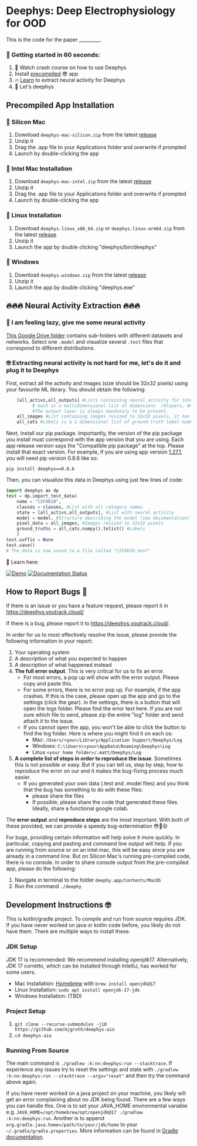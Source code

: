  <!--- https://github.com/mgroth0/deephy -->

# Deephys: Deep Electrophysiology for OOD 

This is the code for the paper _________. 

### 🚀 Getting started in 60 seconds:

1. 📖 Watch crash course on how to use Deephys
2. Install [precompiled](#precompiled-app-installation) 😎 app
3. 🔥 [Learn](#-neural-activity-extraction-) to extract neural activity for Deephys
4. 🥳 Let's deephys


## Precompiled App Installation 

### 🍏 Silicon Mac 

1. Download `deephys-mac-silicon.zip` from the latest [release](https://github.com/mjgroth/deephys/releases)
2. Unzip it
3. Drag the .app file to your Applications folder and overwrite if prompted
4. Launch by double-clicking the app

###  🍎 Intel Mac Installation

1. Download `deephys-mac-intel.zip` from the latest [release](https://github.com/mjgroth/deephys/releases)
2. Unzip it
3. Drag the .app file to your Applications folder and overwrite if prompted
4. Launch by double-clicking the app

### 🍑 Linux Installation 

1. Download `deephys.linux_x86_64.zip` or `deephys.linux-arm64.zip` from the latest [release](https://github.com/mjgroth/deephys/releases)
2. Unzip it
3. Launch the app by double clicking "deephys/bin/deephys"

### 🍇 Windows 

1. Download `deephys.windows.zip` from the latest [release](https://github.com/mjgroth/deephys/releases)
2. Unzip it
3. Launch the app by double clicking "deephys.exe"


## 🔥🔥🔥 Neural Activity Extraction 🔥🔥🔥

### 🥱 I am feeling lazy, give me some neural activity
 
[This Google Drive folder](https://drive.google.com/drive/folders/1755Srmf39sBMjWa_1lEpS-FPo1ANCWFV) contains
sub-folders with different datasets and networks. Select one `.model` and visualize several `.test` files that correspond to different distributions. 

[//]: # (from Google Drive)

[//]: # (  - `insert_model_name_here_anirban.model`)

[//]: # (  - `CIFARV1_test.test`)

[//]: # (  - `CIFARV2.test`)

### 🤓 Extracting neural activity is not hard for me, let's do it and plug it to Deephys 

First, extract all the activity and images (size should be 32x32 pixels) using your favourite ML library. You should obtain the following:
```python
    [all_activs,all_outputs] #Lists containing neural activity for intermediate and output layer
          # each is a multidimensional list of dimensions  [#layers, #neurons, #images]. 
          #The output layer is always mandatory to be present.
    all_images #List containing images resized to 32x32 pixels, it has size [#images,#channels,32,32].
    all_cats #Labels is a 1-dimensional list of ground-truth label number
```

Next, install our pip package. Importantly, the version of the pip package you install must correspond with the app version that you are using. Each app release version says the "Compatible pip package" at the top. Please install that exact version. For example, if you are using app version [1.27.1](https://github.com/mjgroth/deephys/releases/tag/1.27.1), you will need pip version 0.8.6 like so:

`pip install deephys==0.8.6`

Then, you can visualize this data in Deephys using just few lines of code:

```python
import deephys as dp
test = dp.import_test_data(
    name = "CIFAR10",
    classes = classes, #List with all category names
    state = [all_activs,all_outputs], #List with neural activity
    model = model, #Structure describing the model (see documentation)
    pixel_data = all_images, #Images resized to 32x32 pixels
    ground_truths = all_cats.numpy().tolist() #Labels
    )
test.suffix = None
test.save()
# The data is now saved to a file called "CIFAR10.test"
```

📖 Learn here: 

<a href="https://colab.research.google.com/github/mjgroth/deephys-aio/blob/master/Python_Tutorial.ipynb" target="_parent"><img src="https://colab.research.google.com/assets/colab-badge.svg" alt="Demo"/></a>
[![Documentation Status](https://readthedocs.org/projects/deephys/badge/?version=latest)](https://deephys.readthedocs.io/en/latest/?badge=latest)




## How to Report Bugs 🐛

If there is an issue or you have a feature request, please report it in https://deephys.youtrack.cloud/

If there is a bug, please report it to https://deephys.youtrack.cloud/. 

In order for us to most effectively resolve the issue, please provide the following information in your report:
1. Your operating system
2. A description of what you expected to happen
3. A description of what happened instead
4. **The full error output**. This is very critical for us to fix an error. 
	- For most errors, a pop up will show with the error output. Please copy and paste this.
	- For some errors, there is no error pop up. For example, if the app crashes. If this is the case, please open up the app and go to the settings (click the gear). In the settings, there is a button that will open the logs folder. Please find the error text here. If you are not sure which file to send, please zip the entire "log" folder and send attach it to the issue.
	- If you cannot open the app, you won't be able to click the button to find the log folder. Here is where you might find it on each os:
		- Mac: `/Users/<you>/Library/Application Support/Deephys/Log`
		- Windows: `C:\\Users\<you>\AppData\Roaming\Deephys\Log`
		- Linux `<your home folder>/.matt/Deephys/Log`
5. **A complete list of steps in order to reproduce the issue**. Sometimes this is not possible or easy. But if you can tell us, step by step, how to reproduce the error on our end it makes the bug-fixing process much easier.
	- If you generated your own data (.test and .model files) and you think that the bug has something to do with these files:
		- please share the files
		- If possible, please share the code that generated these files. Ideally, share a functional google colab.

The **error output** and **reproduce steps** are the most important. With both of these provided, we can provide a speedy bug-extermination 😳🐛😵


For bugs, providing certain information will help solve it more quickly. In particular, copying and pasting and command
line output will help. If you are running from source or on an intel mac, this will be easy since you are already in a command
line. But on Silicon Mac's running pre-compiled code, there is no console. In order to share console output from the
pre-compiled app, please do the following:

1. Navigate in terminal to the folder `deephy.app/Contents/MacOS`
2. Run the command `./deephy`





## Development Instructions 🤓

This is kotlin/gradle project. To compile and run from source requires JDK. If you have never worked on java or kotlin code before, you likely do not have them. There are multiple ways to install these.

### JDK Setup

JDK 17 is recommended: We recommend installing openjdk17. Alternatively, JDK 17 corretto, which can be installed through IntelliJ, has worked for some users.
 
- Mac Installation: [Homebrew](https://brew.sh/) with `brew install openjdk@17`
- Linux Installation: `sudo apt install openjdk-17-jdk`
- Windows Installation: (TBD)


### Project Setup

1. `git clone --recurse-submodules -j10 https://github.com/mjgroth/deephys-aio`
2. `cd deephys-aio`

### Running From Source

The main command is `./gradlew :k:nn:deephys:run --stacktrace`. If experience any issues try to reset the settings and state
with `./gradlew :k:nn:deephys:run --stacktrace --args="reset"` and then try the command above again.

If you have never worked on a java project on your machine, you likely will get an error complaining about no JDK being found. There are a few ways you can handle this. One is to set your JAVA_HOME environmental variable e.g. `JAVA_HOME=/opt/homebrew/opt/openjdk@17 ./gradlew :k:nn:deephys:run`. Another is to append `org.gradle.java.home=/path/to/your/jdk/home` to your `~/.gradle/gradle.properties`. More information can be found in [Gradle documentation](https://docs.gradle.org/current/userguide/build_environment.html). 

